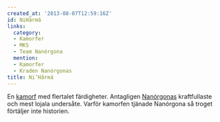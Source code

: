 ```yaml
---
created_at: '2013-08-07T12:59:16Z'
id: NiHârmá
links:
  category:
  - Kamorfer
  - MKS
  - Team Nanórgona
  mention:
  - Kamorfer
  - Kraden Nanórgonas
title: Ni’Hârmá
---
```


En [kamorf] med flertalet färdigheter. Antagligen [Nanórgonas] kraftfullaste och mest lojala
undersåte. Varför kamorfen tjänade Nanórgona så troget förtäljer inte historien.

  [kamorf]: Kamorfer
  [Nanórgonas]: Kraden_Nanórgonas
